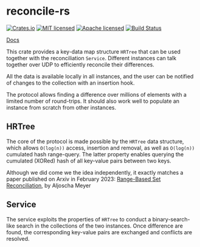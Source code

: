 # reconcile-rs

[![Crates.io][crates-badge]][crates-url]
[![MIT licensed][mit-badge]][mit-url]
[![Apache licensed][apache-badge]][apache-url]
[![Build Status][actions-badge]][actions-url]

[crates-badge]: https://img.shields.io/crates/v/reconcile.svg
[crates-url]: https://crates.io/crates/reconcile
[mit-badge]: https://img.shields.io/badge/license-MIT-blue.svg
[mit-url]: https://github.com/Akvize/reconcile-rs/blob/master/LICENSE-MIT
[apache-badge]: https://img.shields.io/badge/license-APACHE-blue.svg
[apache-url]: https://github.com/Akvize/reconcile-rs/blob/master/LICENSE-APACHE
[actions-badge]: https://github.com/Akvize/reconcile-rs/actions/workflows/ci.yml/badge.svg
[actions-url]: https://github.com/Akvize/reconcile-rs/actions/workflows/ci.yml

[Docs](https://docs.rs/reconcile/latest/reconcile/)

This crate provides a key-data map structure `HRTree` that can be used together
with the reconciliation `Service`. Different instances can talk together over
UDP to efficiently reconcile their differences.

All the data is available locally in all instances, and the user can be
notified of changes to the collection with an insertion hook.

The protocol allows finding a difference over millions of elements with a limited
number of round-trips. It should also work well to populate an instance from
scratch from other instances.

## HRTree

The core of the protocol is made possible by the `HRTree` data structure, which
allows `O(log(n))` access, insertion and removal, as well as `O(log(n))`
cumulated hash range-query. The latter property enables querying
the cumulated (XORed) hash of all key-value pairs between two keys.

Although we did come we the idea independently, it exactly matches a paper
published on Arxiv in February 2023: [Range-Based Set
Reconciliation](https://arxiv.org/abs/2212.13567), by Aljoscha Meyer

## Service

The service exploits the properties of `HRTree` to conduct a binary-search-like
search in the collections of the two instances. Once difference are found, the
corresponding key-value pairs are exchanged and conflicts are resolved.
